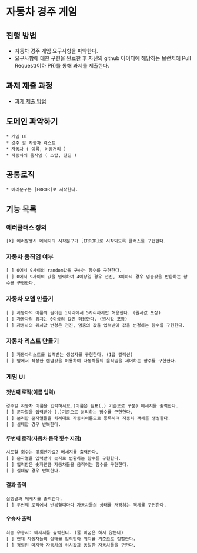 # 자동차 경주 게임
## 진행 방법
* 자동차 경주 게임 요구사항을 파악한다.
* 요구사항에 대한 구현을 완료한 후 자신의 github 아이디에 해당하는 브랜치에 Pull Request(이하 PR)를 통해 과제를 제출한다.

## 과제 제출 과정
* [과제 제출 방법](https://github.com/next-step/nextstep-docs/tree/master/precourse)

## 도메인 파악하기
    * 게임 UI 
    * 경주 할 자동차 리스트
    * 자동차 ( 이름, 이동거리 )
    * 자동차의 움직임 ( 스탑, 전진 )

## 공통로직
    * 에러문구는 [ERROR]로 시작한다.

## 기능 목록
### 에러클래스 정의
    [X] 에러발생시 메세지의 시작문구가 [ERROR]로 시작되도록 클래스를 구현한다.
 
### 자동차 움직임 여부
    [ ] 0에서 9사이의 random값을 구하는 함수를 구현한다.
    [ ] 0에서 9사이의 값을 입력하여 4이상일 경우 전진, 3이하의 경우 멈춤값을 반환하는 함수를 구현한다.

### 자동차 모델 만들기
    [ ] 자동차의 이름의 길이는 1자리에서 5자리까지만 허용한다. (원시값 포장)
    [ ] 자동차의 위치는 0이상의 값만 허용한다. (원시값 포장)
    [ ] 자동차의 위치값 변경은 전진, 멈춤의 값을 입력받아 값을 변경하는 함수를 구현한다.  

### 자동차 리스트 만들기
    [ ] 자동차리스트를 입력받는 생성자를 구현한다. (1급 컬렉션)
    [ ] 앞에서 작성한 랜덤값을 이용하여 자동차들의 움직임을 제어하는 함수를 구현한다.

### 게임 UI 
#### 첫번째 로직(이름 입력)
    경주할 자동차 이름을 입력하세요.(이름은 쉼표(,) 기준으로 구분) 메세지를 출력한다.
    [ ] 문자열을 입력받아 (,)기준으로 분리하는 함수를 구현한다.
    [ ] 분리한 문자열들을 차례대로 자동차이름으로 등록하여 자동차 객체를 생성한다.
    [ ] 실패할 경우 반복한다.

#### 두번째 로직(자동차 동작 횟수 지정)
    시도할 회수는 몇회인가요? 메세지를 출력한다.
    [ ] 문자열을 입력받아 숫자로 변환하는 함수를 구현한다.
    [ ] 입력받은 숫자만큼 자동차들을 움직이는 함수를 구현한다. 
    [ ] 실패할 경우 반복한다.
    
#### 결과 출력
    실행결과 메세지를 출력한다.
    [ ] 두번째 로직에서 반복할때마다 자동차들의 상태를 저장하는 객체를 구현한다.
    
#### 우승자 출력
    최종 우승자: 메세지를 출력한다. (줄 바꿈은 하지 않는다)
    [ ] 현재 자동차들의 상태를 입력받아 위치를 기준으로 정렬한다.
    [ ] 정렬된 마지막 자동차의 위치값과 동일한 자동차들을 구한다.  